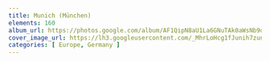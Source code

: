 ```yaml
---
title: Munich (München)
elements: 160
album_url: https://photos.google.com/album/AF1QipN8aU1La6GNuTAk0aWsNb9d6xt8eu7UmAk3YE-o
cover_image_url: https://lh3.googleusercontent.com/_MhrLoHcg1fJunih7zunYWrqKlnZuuqetB4UDRJrBTohvjzcbzngDSqweT-ZmB7fuIWiP7Q04PTPiLnSmemEm9Hs6vvTwWBT53lWiLcF5ELvD1bsmmfJOqLTEl-LpaZhTazZHflwQEdLxBHyyApXq4kcWzP_CcS_zlbYAPdLh1YGIzFjJj2KSuxqJI5u_Z-VCWarrmJ15m9hBNUZ9jd5OMQ8Qv1TYisogMlZ1fCgUSnlYB606327pHeVyBMrXQVm2S0hjs5ZztdDp7KRWzXIRu3MKfqHEA4QwzHbRWXc9krZz5Nju8pxwx75wtSyHp9Ii4jn0NGFe4Y9jIyZr0niJKPbvEQ1-MN_1w5pXGdOKj6R9QPg2zjPcxl5rlSKx6raZ6J36zVhPzlXZ_NeSJK3saZlsaCIoifzGME_fIQebVkFy07KV3PLl85yFGPKMezPUS-8EzHjo-nTtzep4fVfkgISfgm_iiFXLAHMHRfSx1jgUj56v6le7lsC7xrsTu6YYqzwhIL8OgHAmDefwAdBjbOZuoVsuYlnDi2vYIBHUK9G7Sx4m0AxaoK4D8umvj3hBRAVfeNCfvB7KkWJQEekyCkYP9_r5R_gDNEj3ps1fcC2oz4rTTNyRhHmIA1KpwGRChgbPqMTlSExw3x4HpJLsiJD7g=s195-p-k-no
categories: [ Europe, Germany ]
---
```

